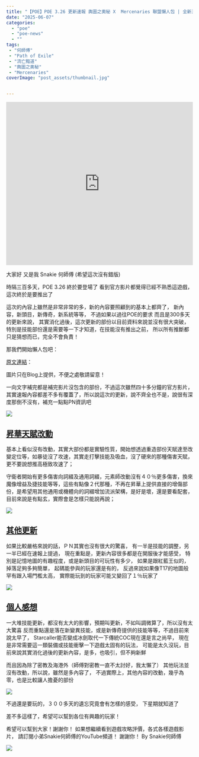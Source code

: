 ```yaml
---
title: "【POE】POE 3.26 更新速報 輿圖之奧秘 X  Mercenaries 聯盟懶人包 | 全新三大巔峰頭目登場 | 全民幻化守衛 傭兵系統 | 夠Juicy不夠吸引 |流亡黯道 遊戲攻略 | Path of Exile"
date: "2025-06-07"
categories:
  - "poe"
  - "poe-news"
  - ""
tags:
 - "何師傅"
 - "Path of Exile"
 - "流亡黯道"
 - "輿圖之奧秘"
 - "Mercenaries"
coverImage: "post_assets/thumbnail.jpg"


---
```


<!-- Embed -->

<iframe width="100%" height="440" src="https://www.youtube.com/embed/-0eqFHJsdFg" 
  title="YouTube video player" frameborder="0" allow="accelerometer; autoplay;
  clipboard-write; encrypted-media; gyroscope; picture-in-picture; web-share"
  referrerpolicy="strict-origin-when-cross-origin" allowfullscreen></iframe>


<!-- Context -->

大家好 又是我 Snakie 何師傅 (希望這次沒有錯版)

時隔三百多天，POE 3.26 終於要登場了
看到官方影片都覺得已經不熟悉這遊戲，這次終於是要推出了

這次的內容上雖然是非常非常的多，新的內容要照顧到的基本上都齊了，
新內容，新頭目，新傳奇，新系統等等，
不過如果以過往POE的要求 而且是300多天的更新來說，
其實消化過後，這次更新的部份以目前資料來說並沒有很大突破，
特別是技能部份還是需要等一下才知道，在技能沒有推出之前，
所以所有推斷都只是猜想而已，完全不會負責！

那我們開始懶人包吧：


[原文連結](on9.games/250607-POE_326_Update)：  

圖片只在Blog上提供，不便之處敬請留意！

一向文字補完都是補完影片沒包含的部份，不過這次雖然四十多分鐘的官方影片，其實速報內容都差不多有覆蓋了，所以說這次的更新，說不齊全也不是，說很有深度那倒不沒有，補充一點點PN資訊吧

![](post_assets/1.jpg)

<!-- Subtitle1 -->
## <u> 昇華天賦改動 </u>

基本上看似沒有改動，其實大部份都是實驗性質，開始想透過重造部份天賦達至改變定位等，如暴徒沒了攻速，其實走打擊技能及吸血，沒了硬來的那種傷害天賦，更不要說想推高極致攻速了；

守衛者開始有更多傷害向詞綴及通用詞綴，元素師改動沒有４０％更多傷害，換來魔像增益及捷技能等等，這些有點像２代那種，不再在昇華上提供直接的增傷部份，是希望用其他通用或機體向的詞綴增加流派架構，是好是壞，還是要看配套，目前來說是有點玄，實際會是怎樣只能說再說；

![](post_assets/2.jpg)

## <u> 其他更新 </u>

如果比較嚴格來說的話，ＰＮ其實也沒有很大的驚喜，
有一半是技能的調整，另一半已經在速報上提過，
現在重點是，更新內容很多都是在開服後才能感受，
特別是記憶地圖的有趣程度，或是新頭目的可玩性有多少，
如果是跟紅藍王似的，掉落足夠多夠簡單，
起碼能參與的玩家還是有的，
反過來說如果像T17的地圖般罕有跟入場門檻太高，
實際能玩到的玩家可能又變回了１％玩家了

![](post_assets/3.jpg)  
<!-- Subtitle2 -->
## <u> 個人感想 </u>
一大堆技能更新，都沒有太大的影響，預期叫更新，不如叫調微算了，所以沒有太大驚喜
反而重點還是落在新變異技能，或是新傳奇提供的技能等等，不過目前來說太早了，
Starcaller能否變成冰劍取代一下傳統COC現在還是言之尚早，
現在是非常需要這一類裝備或技能衝擊一下遊戲太固有的玩法，
可能是太久沒玩，目前來說其實消化過後的更新內容，是多，也吸引，但不夠新鮮

而且因為除了密教及海港外（師傅對密教一直不太討好，我太懶了）
其他玩法並沒有改動，所以說，雖然是多內容了，
不過實際上，其他內容的改動，幾乎為零，也是比較讓人擔憂的部份

![](post_assets/4.jpg)

不過還是要玩的，３００多天的遺忘究竟會有怎樣的感受，
下星期就知道了

差不多這樣了，希望可以幫到各位有興趣的玩家！

希望可以幫到大家！謝謝你！
如果想繼續看到遊戲攻略評價，各式各樣遊戲影片，
請訂閱小弟Snakie何師傅的YouTube頻道！
謝謝你！
By Snakie何師傅

![](post_assets/5.jpg)

  <!-- Post Info
topic:
POE】POE 3.26 更新速報 輿圖之奧秘 X  Mercenaries 聯盟懶人包 | 全新三大巔峰頭目登場 | 全民幻化守衛 傭兵系統 | 夠Juicy不夠吸引 |流亡黯道 遊戲攻略 | Path of Exile

本影片文字補完請到以下連結:
https://on9.games/250607-POE_326_Update

00:00 – 前言
00:50 – 輿圖之奧秘簡介
05:17 – Mercenaries聯盟機制
07:31 – 海港進入核心
08:35 – 密教改動
10:00 – QOL更新部份
10:48 – 後感




遊戲攻略, 遊戲評價, 遊戲介紹, Snakie, Snakie002, Snakie 何師傅, 何師傅, Game荒精選, POE, 流亡黯道, 火炬之光, Torchlight: infinite, 暗黑破壞神, Diablo, POE2, Last Epoch, 最後紀元, 流亡黯道2,


POE,
POE 3.26,
POE 輿圖之奧秘,
POE 懶人包,
POE 更新,
POE 聯盟,
POE Mercenaries,
POE 傭兵,
POE 巔峰,

流亡黯道,
流亡黯道 3.26,
流亡黯道 輿圖之奧秘,
流亡黯道 懶人包,
流亡黯道 更新,
流亡黯道 聯盟,
流亡黯道 Mercenaries,
流亡黯道 傭兵,
流亡黯道 巔峰,



-->



